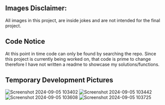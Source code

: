 ## Images Disclaimer:
All images in this project, are inside jokes and are not intended for the final project.

## Code Notice
At this point in time code can only be found by searching the repo. Since this project is currently being worked on, that code is prime to change therefore I have not written a readme to showcase my solutions/functions.

## Temporary Development Pictures
![Screenshot 2024-09-05 103402](https://github.com/user-attachments/assets/9cb2212b-f360-4784-968f-d2d6b0afa264)
![Screenshot 2024-09-05 103442](https://github.com/user-attachments/assets/8239287e-7082-478b-8584-b444544b3371)
![Screenshot 2024-09-05 103608](https://github.com/user-attachments/assets/dc7b3c8a-9e80-4563-88fb-662ae08895ef)
![Screenshot 2024-09-05 103725](https://github.com/user-attachments/assets/5c166bc9-fc11-4eac-a208-f313808bee9b)
